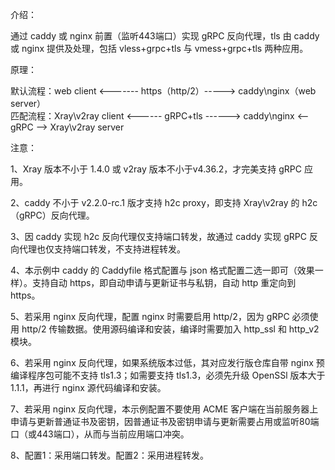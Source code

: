 介绍：

通过 caddy 或 nginx 前置（监听443端口）实现 gRPC 反向代理，tls 由 caddy 或 nginx 提供及处理，包括 vless+grpc+tls 与 vmess+grpc+tls 两种应用。

原理：

默认流程：web client <------- https（http/2）-----> caddy\nginx（web server）  
匹配流程：Xray\v2ray client <------ gRPC+tls ------> caddy\nginx <-- gRPC --> Xray\v2ray server

注意：

1、Xray 版本不小于 1.4.0 或 v2ray 版本不小于v4.36.2，才完美支持 gRPC 应用。

2、caddy 不小于 v2.2.0-rc.1 版才支持 h2c proxy，即支持 Xray\v2ray 的 h2c（gRPC）反向代理。

3、因 caddy 实现 h2c 反向代理仅支持端口转发，故通过 caddy 实现 gRPC 反向代理也仅支持端口转发，不支持进程转发。

4、本示例中 caddy 的 Caddyfile 格式配置与 json 格式配置二选一即可（效果一样）。支持自动 https，即自动申请与更新证书与私钥，自动 http 重定向到 https。

5、若采用 nginx 反向代理，配置 nginx 时需要启用 http/2，因为 gRPC 必须使用 http/2 传输数据。使用源码编译和安装，编译时需要加入 http_ssl 和 http_v2 模块。

6、若采用 nginx 反向代理，如果系统版本过低，其对应发行版仓库自带 nginx 预编译程序包可能不支持 tls1.3；如需要支持 tls1.3，必须先升级 OpenSSl 版本大于 1.1.1，再进行 nginx 源代码编译和安装。

7、若采用 nginx 反向代理，本示例配置不要使用 ACME 客户端在当前服务器上申请与更新普通证书及密钥，因普通证书及密钥申请与更新需要占用或监听80端口（或443端口），从而与当前应用端口冲突。

8、配置1：采用端口转发。配置2：采用进程转发。
